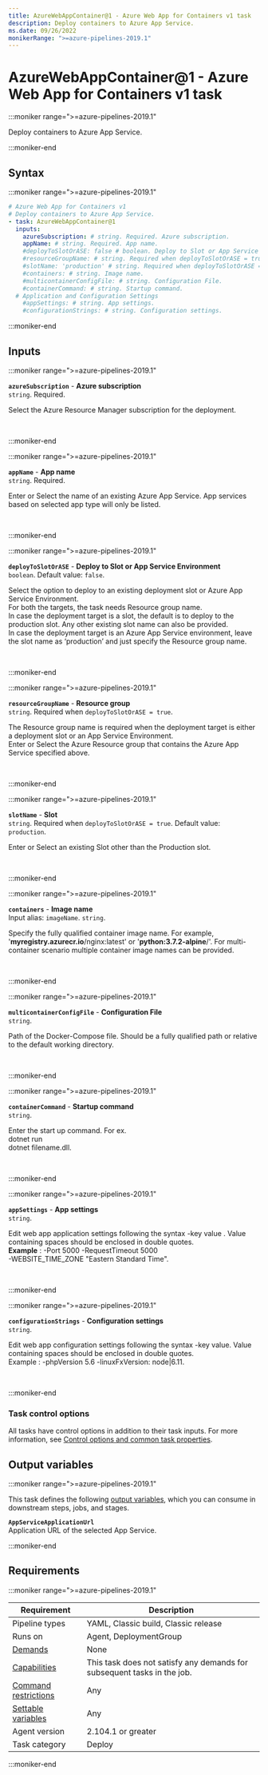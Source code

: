 ```yaml
---
title: AzureWebAppContainer@1 - Azure Web App for Containers v1 task
description: Deploy containers to Azure App Service.
ms.date: 09/26/2022
monikerRange: ">=azure-pipelines-2019.1"
---
```


# AzureWebAppContainer@1 - Azure Web App for Containers v1 task

<!-- :::description::: -->
:::moniker range=">=azure-pipelines-2019.1"

<!-- :::editable-content name="description"::: -->
Deploy containers to Azure App Service.
<!-- :::editable-content-end::: -->

:::moniker-end
<!-- :::description-end::: -->

<!-- :::syntax::: -->
## Syntax

:::moniker range=">=azure-pipelines-2019.1"

```yaml
# Azure Web App for Containers v1
# Deploy containers to Azure App Service.
- task: AzureWebAppContainer@1
  inputs:
    azureSubscription: # string. Required. Azure subscription. 
    appName: # string. Required. App name. 
    #deployToSlotOrASE: false # boolean. Deploy to Slot or App Service Environment. Default: false.
    #resourceGroupName: # string. Required when deployToSlotOrASE = true. Resource group. 
    #slotName: 'production' # string. Required when deployToSlotOrASE = true. Slot. Default: production.
    #containers: # string. Image name. 
    #multicontainerConfigFile: # string. Configuration File. 
    #containerCommand: # string. Startup command. 
  # Application and Configuration Settings
    #appSettings: # string. App settings. 
    #configurationStrings: # string. Configuration settings.
```

:::moniker-end
<!-- :::syntax-end::: -->

<!-- :::inputs::: -->
## Inputs

<!-- :::item name="azureSubscription"::: -->
:::moniker range=">=azure-pipelines-2019.1"

**`azureSubscription`** - **Azure subscription**<br>
`string`. Required.<br>
<!-- :::editable-content name="helpMarkDown"::: -->
Select the Azure Resource Manager subscription for the deployment.
<!-- :::editable-content-end::: -->
<br>

:::moniker-end
<!-- :::item-end::: -->
<!-- :::item name="appName"::: -->
:::moniker range=">=azure-pipelines-2019.1"

**`appName`** - **App name**<br>
`string`. Required.<br>
<!-- :::editable-content name="helpMarkDown"::: -->
Enter or Select the name of an existing Azure App Service. App services based on selected app type will only be listed.
<!-- :::editable-content-end::: -->
<br>

:::moniker-end
<!-- :::item-end::: -->
<!-- :::item name="deployToSlotOrASE"::: -->
:::moniker range=">=azure-pipelines-2019.1"

**`deployToSlotOrASE`** - **Deploy to Slot or App Service Environment**<br>
`boolean`. Default value: `false`.<br>
<!-- :::editable-content name="helpMarkDown"::: -->
Select the option to deploy to an existing deployment slot or Azure App Service Environment.<br />For both the targets, the task needs Resource group name.<br />In case the deployment target is a slot, the default is to deploy to the production slot. Any other existing slot name can also be provided.<br />In case the deployment target is an Azure App Service environment, leave the slot name as ‘production’ and just specify the Resource group name.
<!-- :::editable-content-end::: -->
<br>

:::moniker-end
<!-- :::item-end::: -->
<!-- :::item name="resourceGroupName"::: -->
:::moniker range=">=azure-pipelines-2019.1"

**`resourceGroupName`** - **Resource group**<br>
`string`. Required when `deployToSlotOrASE = true`.<br>
<!-- :::editable-content name="helpMarkDown"::: -->
The Resource group name is required when the deployment target is either a deployment slot or an App Service Environment.<br />Enter or Select the Azure Resource group that contains the Azure App Service specified above.
<!-- :::editable-content-end::: -->
<br>

:::moniker-end
<!-- :::item-end::: -->
<!-- :::item name="slotName"::: -->
:::moniker range=">=azure-pipelines-2019.1"

**`slotName`** - **Slot**<br>
`string`. Required when `deployToSlotOrASE = true`. Default value: `production`.<br>
<!-- :::editable-content name="helpMarkDown"::: -->
Enter or Select an existing Slot other than the Production slot.
<!-- :::editable-content-end::: -->
<br>

:::moniker-end
<!-- :::item-end::: -->
<!-- :::item name="containers"::: -->
:::moniker range=">=azure-pipelines-2019.1"

**`containers`** - **Image name**<br>
Input alias: `imageName`. `string`.<br>
<!-- :::editable-content name="helpMarkDown"::: -->
Specify the fully qualified container image name. For example, '<b>myregistry.azurecr.io</b>/nginx:latest' or '<b>python:3.7.2-alpine</b>/'. For multi-container scenario multiple container image names can be provided.
<!-- :::editable-content-end::: -->
<br>

:::moniker-end
<!-- :::item-end::: -->
<!-- :::item name="multicontainerConfigFile"::: -->
:::moniker range=">=azure-pipelines-2019.1"

**`multicontainerConfigFile`** - **Configuration File**<br>
`string`.<br>
<!-- :::editable-content name="helpMarkDown"::: -->
Path of the Docker-Compose file. Should be a fully qualified path or relative to the default working directory.
<!-- :::editable-content-end::: -->
<br>

:::moniker-end
<!-- :::item-end::: -->
<!-- :::item name="containerCommand"::: -->
:::moniker range=">=azure-pipelines-2019.1"

**`containerCommand`** - **Startup command**<br>
`string`.<br>
<!-- :::editable-content name="helpMarkDown"::: -->
Enter the start up command. For ex.<br/>dotnet run<br/>dotnet filename.dll.
<!-- :::editable-content-end::: -->
<br>

:::moniker-end
<!-- :::item-end::: -->
<!-- :::item name="appSettings"::: -->
:::moniker range=">=azure-pipelines-2019.1"

**`appSettings`** - **App settings**<br>
`string`.<br>
<!-- :::editable-content name="helpMarkDown"::: -->
Edit web app application settings following the syntax -key value . Value containing spaces should be enclosed in double quotes.<br /> <b>Example</b> : -Port 5000 -RequestTimeout 5000 <br /> -WEBSITE_TIME_ZONE "Eastern Standard Time".
<!-- :::editable-content-end::: -->
<br>

:::moniker-end
<!-- :::item-end::: -->
<!-- :::item name="configurationStrings"::: -->
:::moniker range=">=azure-pipelines-2019.1"

**`configurationStrings`** - **Configuration settings**<br>
`string`.<br>
<!-- :::editable-content name="helpMarkDown"::: -->
Edit web app configuration settings following the syntax -key value. Value containing spaces should be enclosed in double quotes.<br /> Example : -phpVersion 5.6 -linuxFxVersion: node|6.11.
<!-- :::editable-content-end::: -->
<br>

:::moniker-end
<!-- :::item-end::: -->

### Task control options

All tasks have control options in addition to their task inputs. For more information, see [Control options and common task properties](/azure/devops/pipelines/yaml-schema/steps-task#common-task-properties).
<!-- :::inputs-end::: -->

<!-- :::outputVariables::: -->
## Output variables

:::moniker range=">=azure-pipelines-2019.1"

This task defines the following [output variables](/azure/devops/pipelines/process/variables#use-output-variables-from-tasks), which you can consume in downstream steps, jobs, and stages.

<!-- :::item name="AppServiceApplicationUrl"::: -->
**`AppServiceApplicationUrl`**<br><!-- :::editable-content name="Value"::: -->
Application URL of the selected App Service.
<!-- :::editable-content-end::: -->
<!-- :::item-end::: -->

:::moniker-end
<!-- :::outputVariables-end::: -->

<!-- :::remarks::: -->
<!-- :::editable-content name="remarks"::: -->
<!-- :::editable-content-end::: -->
<!-- :::remarks-end::: -->

<!-- :::examples::: -->
<!-- :::editable-content name="examples"::: -->
<!-- :::editable-content-end::: -->
<!-- :::examples-end::: -->

<!-- :::properties::: -->
## Requirements

:::moniker range=">=azure-pipelines-2019.1"

| Requirement | Description |
|-------------|-------------|
| Pipeline types | YAML, Classic build, Classic release |
| Runs on | Agent, DeploymentGroup |
| [Demands](/azure/devops/pipelines/process/demands) | None |
| [Capabilities](/azure/devops/pipelines/agents/agents#capabilities) | This task does not satisfy any demands for subsequent tasks in the job. |
| [Command restrictions](/azure/devops/pipelines/security/templates#agent-logging-command-restrictions) | Any |
| [Settable variables](/azure/devops/pipelines/security/templates#agent-logging-command-restrictions) | Any |
| Agent version |  2.104.1 or greater |
| Task category | Deploy |

:::moniker-end
<!-- :::properties-end::: -->

<!-- :::see-also::: -->
<!-- :::editable-content name="seeAlso"::: -->
<!-- :::editable-content-end::: -->
<!-- :::see-also-end::: -->